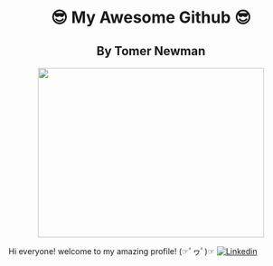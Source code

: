 <h1 align="center">😎 My Awesome Github 😎 </h1>
<h2 align="center">By Tomer Newman </h2>

<p align="center">
  <img width="400" height="300" src="https://thumbs.gfycat.com/CriminalKnobbyHind-small.gif">
</p>


Hi everyone! welcome to my amazing profile!
(☞ﾟヮﾟ)☞  [![Linkedin](https://img.shields.io/badge/connect%20on-linkedin-blue?style=flat-square)](https://www.linkedin.com/in/tomer-newman/)

